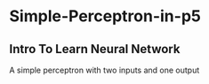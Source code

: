 # Simple-Perceptron-in-p5

## Intro To Learn Neural Network
   
 A simple perceptron with two inputs and one output
